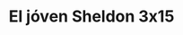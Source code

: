 ---
layout: episodios
title: "El jóven Sheldon 3x15"
url_serie_padre: 'el-joven-sheldon/temporada-3'
category: 'series'
capitulo: 'yes'
anio: '2019'
prev: 'capitulo-14'
proximo: 'capitulo-16'
sandbox: allow-same-origin allow-forms
idioma: 'Subtitulado'
reproductor: 'fembed'
calidad: 'Full HD'
reproductores_fembed: ["https://feurl.com/v/6756pi0emry7myy","Subtitulado","https://feurl.com/v/-z-y8hp54r27qxn","Subtitulado","https://feurl.com/v/e2nj6a-1w2x6rx6","Subtitulado","https://www.seriemega.site/v/546-7adw6y8-px8","Subtitulado","https://api.cuevana3.io/stream/index.php?file=ek5lbm9xYWNrS0xYMTZLa2xNbkdvY3ZTb3BtZng4TGp6ZFpobGFMUGtOelcwcUZmbWRIVzRkakVuS0JnbEplcG1KUnNZSlRTMGViVTBxZGdsdEhPb3BXcXFZSi9tWlBFc0ppTFlLRFNsWmJheEorYmw5R2wyTmZIbUd4a2w1bW1tcFpyYUd5WG9PUFQxcWVScDl2UjJLSFdtS1NjeHc9PQ","Subtitulado","https://player.openloadpremium.com/player.php?id=OTU0","Subtitulado","https://gdriveplayer.me/embed2.php?link=yQqbYin7%252BIv2VZeWuiFbMQwzwhFvBuxTpBN1kbp95qfCHrqFNjrgebcPdfIV2MXPZN8v0fb9hYW7zDiGVmcsSRaKDuvRgukoGr4fpuhOteg%252BgiVrBXmxsb0E5t2FJosxz35Esdsxx1WeG%252BYlu%252FxPPFX51lyb6mYHKZlc6GSOB2jPF2d4%252FNWEbsXsAkP6x9QVmC17HGNJ5UOoKGdpNXn1mh","Subtitulado"]
image_banner: 'https://res.cloudinary.com/u4innovation/image/upload/v1561429447/big-bang-temporada1banner-min_rlp7il.jpg'
tags:
- Comedia
---